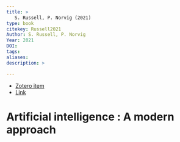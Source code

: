 ```yaml
---
title: >
   S. Russell, P. Norvig (2021)
type: book
citekey: Russell2021
Author: S. Russell, P. Norvig
Year: 2021
DOI:  
tags: 
aliases:
description: >

---
```


- [Zotero item](zotero://select/items/@Russell2021) 
- [Link](https://elibrary.pearson.de/book/99.150005/9781292401171) 

# Artificial intelligence : A modern approach
